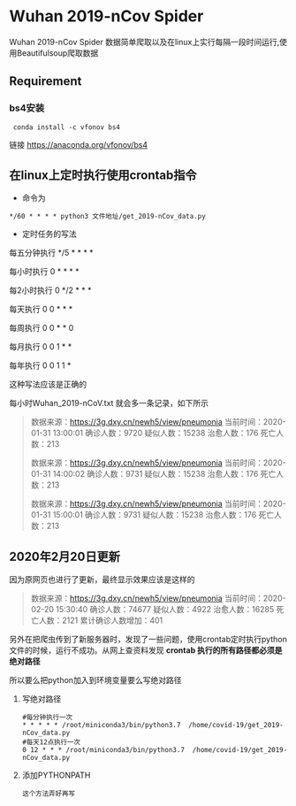 # Wuhan 2019-nCov Spider
 Wuhan 2019-nCov Spider 数据简单爬取以及在linux上实行每隔一段时间运行,使用Beautifulsoup爬取数据

## Requirement

### bs4安装

```shell
 conda install -c vfonov bs4 
```

链接 https://anaconda.org/vfonov/bs4 

## 在linux上定时执行使用crontab指令

- 命令为

```shell
*/60 * * * * python3 文件地址/get_2019-nCov_data.py

```

- 定时任务的写法

每五分钟执行 */5 * * * *

每小时执行   0 * * * *

每2小时执行   0 */2 * * *

每天执行    0 0 * * *

每周执行    0 0 * * 0

每月执行    0 0 1 * *

每年执行    0 0 1 1 *

这种写法应该是正确的

每小时Wuhan_2019-nCoV.txt 就会多一条记录，如下所示

> 数据来源：https://3g.dxy.cn/newh5/view/pneumonia 当前时间：2020-01-31 13:00:01
> 确诊人数：9720   疑似人数：15238   治愈人数：176   死亡人数：213
>
> 数据来源：https://3g.dxy.cn/newh5/view/pneumonia 当前时间：2020-01-31 14:00:02
> 确诊人数：9731   疑似人数：15238   治愈人数：176   死亡人数：213
>
> 数据来源：https://3g.dxy.cn/newh5/view/pneumonia 当前时间：2020-01-31 15:00:01
> 确诊人数：9731   疑似人数：15238   治愈人数：176   死亡人数：213

## 2020年2月20日更新

因为原网页也进行了更新，最终显示效果应该是这样的

> 数据来源：https://3g.dxy.cn/newh5/view/pneumonia 当前时间：2020-02-20 15:30:40
> 确诊人数：74677   疑似人数：4922   治愈人数：16285   死亡人数：2121   累计确诊人数增加：401

另外在把爬虫传到了新服务器时，发现了一些问题，使用crontab定时执行python文件的时候，运行不成功。从网上查资料发现 **crontab 执行的所有路径都必须是绝对路径** 

所以要么把python加入到环境变量要么写绝对路径

1. 写绝对路径

   ```
   #每分钟执行一次
   * * * * * /root/miniconda3/bin/python3.7  /home/covid-19/get_2019-nCov_data.py
   #每天12点执行一次
   0 12 * * * /root/miniconda3/bin/python3.7  /home/covid-19/get_2019-nCov_data.py
   
   ```

2. 添加PYTHONPATH

   ```
   这个方法弄好再写
   
   ```

   